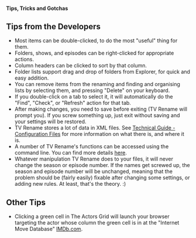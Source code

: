 #### Tips, Tricks and Gotchas
## Tips from the Developers
* Most items can be double-clicked, to do the most "useful" thing for them.
* Folders, shows, and episodes can be right-clicked for appropriate actions.
* Column headers can be clicked to sort by that column.
* Folder lists support drag and drop of folders from Explorer, for quick and easy addition.
* You can remove items from the renaming and finding and organising lists by selecting them, and pressing "Delete" on your keyboard.
* If you double-click on a tab to select it, it will automatically do the "Find", "Check", or "Refresh" action for that tab.
* After making changes, you need to save before exiting (TV Rename will prompt you). If you screw something up, just exit without saving and your settings will be restored.
* TV Rename stores a lot of data in XML files. See [Technical Guide - Configuration Files](technical#configuration-files "Read the Technical Guide") for more information on what there is, and where it is.
* A number of TV Rename's functions can be accessed using the command line. You can find more details [here](cmd-line "Read about Command Line functionality").
* Whatever manipulation TV Rename does to your files, it will never change the season or episode number. If the names get screwed up, the season and episode number will be unchanged, meaning that the problem should be (fairly easily) fixable after changing some settings, or adding new rules. At least, that's the theory. :)

## Other Tips
* Clicking a green cell in The Actors Grid will launch your browser targeting the actor whose column the green cell is in at the "Internet Move Database" [IMDb.com](http://www.imdb.com "Visit IMDb").
